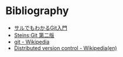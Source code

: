 Bibliography
=======

* [サルでもわかるGit入門](http://www.backlog.jp/git-guide/)
* [Steins;Git 第二版](http://o2project.github.io/steins-git/)
* [git - Wikipedia](https://ja.wikipedia.org/wiki/Git)
* [Distributed version control - Wikipedia(en)](https://en.wikipedia.org/wiki/Distributed_version_control)